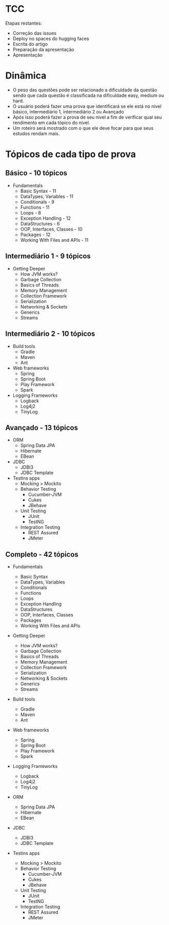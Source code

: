 # TCC
Etapas restantes:
- Correção das issues
- Deploy no spaces do hugging faces
- Escrita do artigo
- Preparação da apresentação
- Apresentação

# Dinâmica
- O peso das questões pode ser relacionado a dificuldade da questão sendo que cada questão é classificada na dificuldade easy, medium ou hard.
- O usuário poderá fazer uma prova que identificará se ele está no nível básico, intermediário 1, intermediário 2 ou Avançado
- Após isso poderá fazer a prova de seu nível a fim de verificar qual seu rendimento em cada tópico do nível. 
- Um roteiro será mostrado com o que ele deve focar para que seus estudos rendam mais. 

# Tópicos de cada tipo de prova
## Básico - 10 tópicos
- Fundamentals
	- Basic Syntax - 11
	- DataTypes, Variables - 11
	- Conditionals - 9
	- Functions - 11
	- Loops - 8
	- Exception Handling - 12
	- DataStructures - 6
	- OOP, Interfaces, Classes - 10
	- Packages - 12
	- Working With Files and APIs - 11

## Intermediário 1 - 9 tópicos
- Getting Deeper
	- How JVM works?
	- Garbage Collection
	- Basics of Threads
	- Memory Management
	- Collection Framework
	- Serialization
	- Networking & Sockets
	- Generics
	- Streams
## Intermediário 2 - 10 tópicos
- Build tools
	- Gradle
	- Maven
	- Ant
- Web frameworks
	- Spring
	- Spring Boot
	- Play Framework
	- Spark
- Logging Frameworks
	- Logback
	- Log4j2
	- TinyLog
## Avançado - 13 tópicos
- ORM
	- Spring Data JPA
	- Hibernate
	- EBean
- JDBC
	- JDBI3
	- JDBC Template
- Testins apps
	- Mocking > Mockito
	- Behavior Testing
		- Cucumber-JVM
		- Cukes
		- JBehave
	- Unit Testing
		- JUnit
		- TestNG
	- Integration Testing
		- REST Assured
		- JMeter

## Completo - 42 tópicos
- Fundamentals
	- Basic Syntax
	- DataTypes, Variables
	- Conditionals
	- Functions
	- Loops
	- Exception Handling
	- DataStructures
	- OOP, Interfaces, Classes
	- Packages
	- Working With Files and APIs

- Getting Deeper
	- How JVM works?
	- Garbage Collection
	- Basics of Threads
	- Memory Management
	- Collection Framework
	- Serialization
	- Networking & Sockets
	- Generics
	- Streams

- Build tools
	- Gradle
	- Maven
	- Ant
- Web frameworks
	- Spring
	- Spring Boot
	- Play Framework
	- Spark
- Logging Frameworks
	- Logback
	- Log4j2
	- TinyLog

- ORM
	- Spring Data JPA
	- Hibernate
	- EBean
- JDBC
	- JDBI3
	- JDBC Template
- Testins apps
	- Mocking > Mockito
	- Behavior Testing
		- Cucumber-JVM
		- Cukes
		- JBehave
	- Unit Testing
		- JUnit
		- TestNG
	- Integration Testing
		- REST Assured
		- JMeter
